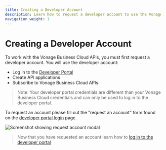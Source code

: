 ```yaml
---
title: Creating a Developer Account
description: Learn how to request a developer account to use the Vonage Business Cloud APIs
navigation_weight: 1
---
```


#  Creating a Developer Account

To work with the Vonage Business Cloud APIs, you must first request a developer account. You will use the developer account:

* Log in to the [Developer Portal](https://developer.vonage.com)
* Create API applications
* Subscribe to Vonage Business Cloud APIs

> Note: Your developer portal credentials are different than your Vonage Business Cloud credentials and can only be used to log in to the developer portal.

To request an account please fill out the "request an account" form found on the [developer portal login](https://developer.vonage.com) page.

![Screenshot showing request account modal](/assets/images/vbc/create-account.png)

> Now that you have requested an account learn how to [log in to the developer portal](/getting-started/logging-in)